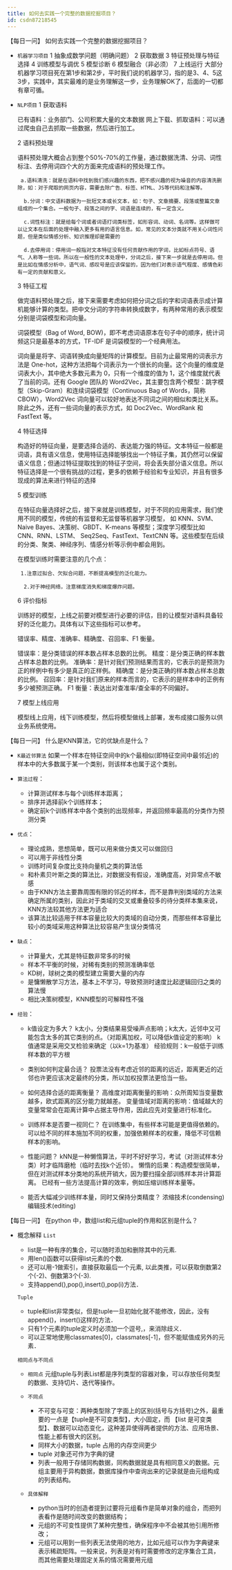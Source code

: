 ```yaml
---
title: 如何去实践一个完整的数据挖掘项目？
id: csdn87218545
---
```


【每日一问】
如何去实践一个完整的数据挖掘项目？

*   `机器学习项目`
    1 抽象成数学问题（明确问题）
    2 获取数据
    3 特征预处理与特征选择
    4 训练模型与调优
    5 模型诊断
    6 模型融合（非必须）
    7 上线运行
    大部分机器学习项目死在第1步和第2步，平时我们说的机器学习，指的是3、4、5这3步，实践中，其实最难的是业务理解这一步，业务理解OK了，后面的一切都有章可循。

*   `NLP项目`
    1 获取语料

    已有语料：业务部门、公司积累大量的文本数据
    网上下载、抓取语料：可以通过爬虫自己去抓取一些数据，然后进行加工。

    2 语料预处理

    语料预处理大概会占到整个50%-70%的工作量，通过数据洗清、分词、词性标注、去停用词四个大的方面来完成语料的预处理工作。

    ```
     a.语料清洗：就是在语料中找到我们感兴趣的东西，把不感兴趣的视为噪音的内容清洗删除，如：对于爬取的网页内容，需要去除广告、标签、HTML、JS等代码和注解等。

      b.分词：中文语料数据为一批短文本或长文本，如：句子、文章摘要、段落或整篇文章组成的一个集合。一般句子、段落之间的字、词语是连续的，有一定含义。

      c.词性标注：就是给每个词或者词语打词类标签，如形容词、动词、名词等。这样做可以让文本在后面的处理中融入更多有用的语言信息。如，常见的文本分类就不用关心词性问题，但是类似情感分析、知识推理却是需要的

      d.去停用词：停用词一般指对文本特征没有任何贡献作用的字词，比如标点符号、语气、人称等一些词。所以在一般性的文本处理中，分词之后，接下来一步就是去停用词。但是比如在情感分析中，语气词、感叹号是应该保留的，因为他们对表示语气程度、感情色彩有一定的贡献和意义。 
    ```

    3 特征工程

    做完语料预处理之后，接下来需要考虑如何把分词之后的字和词语表示成计算机能够计算的类型。把中文分词的字符串转换成数字，有两种常用的表示模型分别是词袋模型和词向量。

    词袋模型（Bag of Word, BOW)，即不考虑词语原本在句子中的顺序，统计词频这只是最基本的方式，TF-IDF 是词袋模型的一个经典用法。

    词向量是将字、词语转换成向量矩阵的计算模型。目前为止最常用的词表示方法是 One-hot，这种方法把每个词表示为一个很长的向量。这个向量的维度是词表大小，其中绝大多数元素为 0，只有一个维度的值为 1，这个维度就代表了当前的词。还有 Google 团队的 Word2Vec，其主要包含两个模型：跳字模型（Skip-Gram）和连续词袋模型（Continuous Bag of Words，简称 CBOW），Word2Vec 词向量可以较好地表达不同词之间的相似和类比关系。除此之外，还有一些词向量的表示方式，如 Doc2Vec、WordRank 和 FastText 等。

    4 特征选择

    构造好的特征向量，是要选择合适的、表达能力强的特征。文本特征一般都是词语，具有语义信息，使用特征选择能够找出一个特征子集，其仍然可以保留语义信息；但通过特征提取找到的特征子空间，将会丢失部分语义信息。所以特征选择是一个很有挑战的过程，更多的依赖于经验和专业知识，并且有很多现成的算法来进行特征的选择

    5 模型训练

    在特征向量选择好之后，接下来就是训练模型，对于不同的应用需求，我们使用不同的模型，传统的有监督和无监督等机器学习模型， 如 KNN、SVM、Naive Bayes、决策树、GBDT、K-means 等模型；深度学习模型比如 CNN、RNN、LSTM、 Seq2Seq、FastText、TextCNN 等。这些模型在后续的分类、聚类、神经序列、情感分析等示例中都会用到。

    在模型训练时需要注意的几个点：

    ```
     1.注意过拟合、欠拟合问题，不断提高模型的泛化能力。

      2.对于神经网络，注意梯度消失和梯度爆炸问题。 
    ```

    6 评价指标

    训练好的模型，上线之前要对模型进行必要的评估，目的让模型对语料具备较好的泛化能力。具体有以下这些指标可以参考。

    错误率、精度、准确率、精确度、召回率、F1 衡量。

    错误率：是分类错误的样本数占样本总数的比例。
    精度：是分类正确的样本数占样本总数的比例。
    准确率：是针对我们预测结果而言的，它表示的是预测为正的样例中有多少是真正的正样例。
    精确度：是分类正确的样本数占样本总数的比例。
    召回率：是针对我们原来的样本而言的，它表示的是样本中的正例有多少被预测正确。
    F1 衡量：表达出对查准率/查全率的不同偏好。

    7 模型上线应用

    模型线上应用，线下训练模型，然后将模型做线上部署，发布成接口服务以供业务系统使用。

【每日一问】
什么是KNN算法，它的优缺点是什么？

*   `K最近邻算法`
    如果一个样本在特征空间中的k个最相似(即特征空间中最邻近)的样本中的大多数属于某一个类别，则该样本也属于这个类别。

*   `算法过程`：

    *   计算测试样本与每个训练样本距离；
    *   排序并选择前k个训练样本；
    *   确定前k个训练样本中各个类别的出现频率，并返回频率最高的分类作为预测分类
*   `优点`：

    *   理论成熟，思想简单，既可以用来做分类又可以做回归
    *   可以用于非线性分类
    *   训练时间复杂度比支持向量机之类的算法低
    *   和朴素贝叶斯之类的算法比，对数据没有假设，准确度高，对异常点不敏感
    *   由于KNN方法主要靠周围有限的邻近的样本，而不是靠判别类域的方法来确定所属的类别，因此对于类域的交叉或重叠较多的待分类样本集来说，KNN方法较其他方法更为适合
    *   该算法比较适用于样本容量比较大的类域的自动分类，而那些样本容量比较小的类域采用这种算法比较容易产生误分类情况
*   `缺点`：

    *   计算量大，尤其是特征数非常多的时候
    *   样本不平衡的时候，对稀有类别的预测准确率低
    *   KD树，球树之类的模型建立需要大量的内存
    *   是慵懒散学习方法，基本上不学习，导致预测时速度比起逻辑回归之类的算法慢
    *   相比决策树模型，KNN模型的可解释性不强
*   `经验`：

    *   k值设定为多大？
        k太小，分类结果易受噪声点影响；k太大，近邻中又可能包含太多的其它类别的点。（对距离加权，可以降低k值设定的影响）
        k值通常是采用交叉检验来确定（以k=1为基准）
        经验规则：k一般低于训练样本数的平方根

    *   类别如何判定最合适？
        投票法没有考虑近邻的距离的远近，距离更近的近邻也许更应该决定最终的分类，所以加权投票法更恰当一些。

    *   如何选择合适的距离衡量？
        高维度对距离衡量的影响：众所周知当变量数越多，欧式距离的区分能力就越差。
        变量值域对距离的影响：值域越大的变量常常会在距离计算中占据主导作用，因此应先对变量进行标准化。

    *   训练样本是否要一视同仁？
        在训练集中，有些样本可能是更值得依赖的。
        可以给不同的样本施加不同的权重，加强依赖样本的权重，降低不可信赖样本的影响。

    *   性能问题？
        kNN是一种懒惰算法，平时不好好学习，考试（对测试样本分类）时才临阵磨枪（临时去找k个近邻）。
        懒惰的后果：构造模型很简单，但在对测试样本分类地的系统开销大，因为要扫描全部训练样本并计算距离。
        已经有一些方法提高计算的效率，例如压缩训练样本量等。

    *   能否大幅减少训练样本量，同时又保持分类精度？
        浓缩技术(condensing)
        编辑技术(editing)

【每日一问】
在python 中，数组list和元组tuple的作用和区别是什么？

*   概念解释
    `List`

    *   list是一种有序的集合，可以随时添加和删除其中的元素.
    *   用len()函数可以获得list元素的个数.
    *   还可以用-1做索引，直接获取最后一个元素, 以此类推，可以获取倒数第2个(-2)、倒数第3个(-3).
    *   支持append(),pop(),insert(),pop(i)方法．

    `Tuple`

    *   tuple和list非常类似，但是tuple一旦初始化就不能修改，因此，没有append()，insert()这样的方法．
    *   只有1个元素的tuple定义时必须加一个逗号,，来消除歧义．
    *   可以正常地使用classmates[0]，classmates[-1]，但不能赋值成另外的元素．

    `相同点与不同点`

    *   `相同点`
        元组tuple与列表List都是序列类型的容器对象，可以存放任何类型的数据、支持切片、迭代等操作。

    *   `不同点`

        *   不可变与可变：两种类型除了字面上的区别(括号与方括号)之外，最重要的一点是【tuple是不可变类型】，大小固定，而 【list 是可变类型】、数据可以动态变化，这种差异使得两者提供的方法、应用场景、性能上都有很大的区别。
        *   同样大小的数据，tuple 占用的内存空间更少
        *   tuple 对象还可作为字典的键
        *   列表一般用于存储同构数据，同构数据就是具有相同意义的数据。元组主要用于异构数据，数据库操作中查询出来的记录就是由元组构成的列表结构。
    *   `具体解释`

        *   python当时的创造者提到过要将元组看作是简单对象的组合，而把列表看作是随时间改变的数据结构；
        *   元组的不可变性提供了某种完整性，确保程序中不会被其他引用所修改；
        *   元组可以用到一些列表无法使用的地方，比如元组可以作为字典键来表示稀疏矩阵。一般来说，列表是对有时需要修改的定序集合工具，而其他需要处理固定关系的情况需要用元组